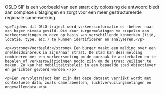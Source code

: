 <p>OSLO SIF is een voorbeeld van een smart city oplossing die antwoord biedt aan complexe uitdagingen en zorgt voor een meer gestructureerde regionale samenwerking.</p>

    <p>Tijdens dit OSLO-traject werd verkeersinformatie en -beheer naar een hoger niveau getild. Dit door burgermeldingen te koppelen aan verkeersmetingen en deze op basis van verschillende kenmerken (tijd, locatie, type, etc.) te kunnen identificeren en analyseren.</p>

    <p><strong>Voorbeeld:</strong> Een burger maakt een melding over een snelheidsinbreuk in zijn/haar straat. De stad kan deze melding combineren met een verkeersmeting om de oorzaak te achterhalen en te bepalen of verkeerswijzigingen nodig zijn om de straat veiliger te maken. Zo kan het mobiliteitsbeleid in een bepaalde stad objectiever en gerichter gevoerd worden.</p>

    <p>Een vervolgtraject kan zijn dat deze dataset verrijkt wordt met contextuele data, zoals camerabeelden, luchtvervuilingsmetingen en ongevallendata.</p>
